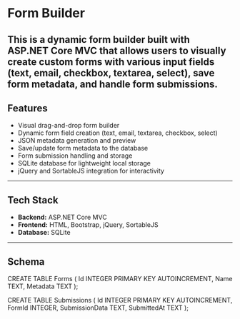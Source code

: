 # Form Builder
This is a dynamic form builder built with **ASP.NET Core MVC** that allows users to visually create custom forms with various input fields (text, email, checkbox, textarea, select), save form metadata, and handle form submissions.
---

## Features
- Visual drag-and-drop form builder
- Dynamic form field creation (text, email, textarea, checkbox, select)
- JSON metadata generation and preview
- Save/update form metadata to the database
- Form submission handling and storage
- SQLite database for lightweight local storage
- jQuery and SortableJS integration for interactivity
---

## Tech Stack

- **Backend:** ASP.NET Core MVC
- **Frontend:** HTML, Bootstrap, jQuery, SortableJS
- **Database:** SQLite
---

## Schema

CREATE TABLE Forms (
    Id INTEGER PRIMARY KEY AUTOINCREMENT,
    Name TEXT,
    Metadata TEXT
);

CREATE TABLE Submissions (
    Id INTEGER PRIMARY KEY AUTOINCREMENT,
    FormId INTEGER,
    SubmissionData TEXT,
    SubmittedAt TEXT
);


